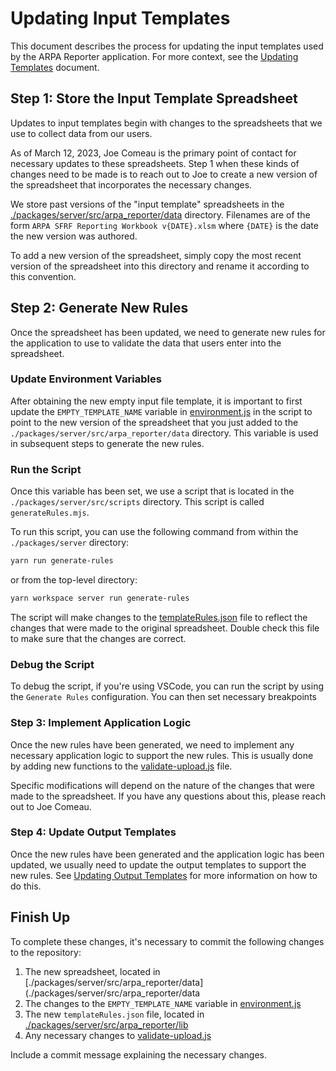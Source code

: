 # Updating Input Templates

This document describes the process for updating the input templates used by the ARPA Reporter application. For more context, see the [Updating Templates](./updating-templates.md) document.

## Step 1: Store the Input Template Spreadsheet

Updates to input templates begin with changes to the spreadsheets that we use to collect data from our users.

As of March 12, 2023, Joe Comeau is the primary point of contact for necessary updates to these spreadsheets. Step 1 when these kinds of changes need to be made is to reach out to Joe to create a new version of the spreadsheet that incorporates the necessary changes.

We store past versions of the "input template" spreadsheets in the [./packages/server/src/arpa_reporter/data](./packages/server/src/arpa_reporter/data) directory. Filenames are of the form `ARPA SFRF Reporting Workbook v{DATE}.xlsm` where `{DATE}` is the date the new version was authored.

To add a new version of the spreadsheet, simply copy the most recent version of the spreadsheet into this directory and rename it according to this convention.

## Step 2: Generate New Rules

Once the spreadsheet has been updated, we need to generate new rules for the application to use to validate the data that users enter into the spreadsheet.

### Update Environment Variables

After obtaining the new empty input file template, it is important to first update the `EMPTY_TEMPLATE_NAME` variable in [environment.js](../../packages/server/src/arpa_reporter/environment.js) in the script to point to the new version of the spreadsheet that you just added to the `./packages/server/src/arpa_reporter/data` directory. This variable is used in subsequent steps to generate the new rules.

### Run the Script

Once this variable has been set, we use a script that is located in the `./packages/server/src/scripts` directory. This script is called `generateRules.mjs`.

To run this script, you can use the following command from within the `./packages/server` directory:

```bash
yarn run generate-rules
```

or from the top-level directory:

```bash
yarn workspace server run generate-rules
```

The script will make changes to the [templateRules.json](../../packages/server/src/arpa_reporter/lib/templateRules.json) file to reflect the changes that were made to the original spreadsheet. Double check this file to make sure that the changes are correct.

### Debug the Script

To debug the script, if you're using VSCode, you can run the script by using the `Generate Rules` configuration. You can then set necessary breakpoints

### Step 3: Implement Application Logic

Once the new rules have been generated, we need to implement any necessary application logic to support the new rules. This is usually done by adding new functions to the [validate-upload.js](../../packages/server/src/arpa_reporter/lib/validate-upload.js) file.

Specific modifications will depend on the nature of the changes that were made to the spreadsheet. If you have any questions about this, please reach out to Joe Comeau.

### Step 4: Update Output Templates

Once the new rules have been generated and the application logic has been updated, we usually need to update the output templates to support the new rules. See [Updating Output Templates](./updating-output-templates.md) for more information on how to do this.

## Finish Up

To complete these changes, it's necessary to commit the following changes to the repository:

1. The new spreadsheet, located in [./packages/server/src/arpa_reporter/data](./packages/server/src/arpa_reporter/data
1. The changes to the `EMPTY_TEMPLATE_NAME` variable in [environment.js](../../packages/server/src/arpa_reporter/environment.js)
1. The new `templateRules.json` file, located in [./packages/server/src/arpa_reporter/lib](./packages/server/src/arpa_reporter/lib)
1. Any necessary changes to [validate-upload.js](../../packages/server/src/arpa_reporter/lib/validate-upload.js)

Include a commit message explaining the necessary changes.
